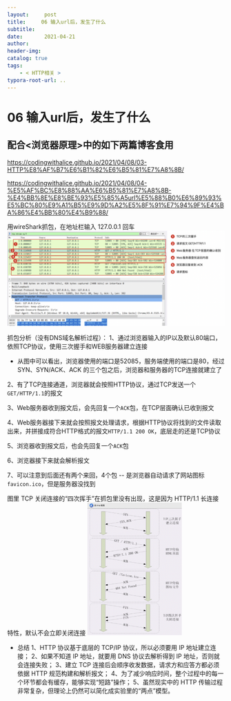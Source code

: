```yaml
---
layout:     post
title:     06 输入url后，发生了什么
subtitle:  
date:       2021-04-21
author:     
header-img: 
catalog: true
tags:
    - < HTTP相关 >
typora-root-url: ..
---
```



# 06 输入url后，发生了什么

## 配合<浏览器原理>中的如下两篇博客食用

https://codingwithalice.github.io/2021/04/08/03-HTTP%E8%AF%B7%E6%B1%82%E6%B5%81%E7%A8%8B/

https://codingwithalice.github.io/2021/04/08/04-%E5%AF%BC%E8%88%AA%E6%B5%81%E7%A8%8B-%E4%BB%8E%E8%BE%93%E5%85%A5url%E5%88%B0%E6%89%93%E5%BC%80%E9%A1%B5%E9%9D%A2%E5%8F%91%E7%94%9F%E4%BA%86%E4%BB%80%E4%B9%88/

用wireShark抓包，在地址栏输入 127.0.0.1 回车
![image-20210421145503018](/../img/assets_2019/image-20210421145503018.png)

抓包分析（没有DNS域名解析过程）：
1、通过浏览器输入的IP以及默认80端口，依照TCP协议，使用三次握手和WEB服务器建立连接

-   从图中可以看出，浏览器使用的端口是52085，服务端使用的端口是80，经过 SYN、SYN/ACK、ACK 的三个包之后，浏览器和服务器的TCP连接就建立了

2、有了TCP连接通道，浏览器就会按照HTTP协议，通过TCP发送一个`GET/HTTP/1.1`的报文

3、Web服务器收到报文后，会先回复一个`ACK`包，在TCP层面确认已收到报文

4、Web服务器接下来就会按照报文处理请求，根据HTTP协议将找到的文件读取出来，并拼接成符合HTTP格式的报文`HTTP/1.1 200 OK`，底层走的还是TCP协议

5、浏览器收到报文后，也会先回复一个`ACK`包

6、浏览器接下来就会解析报文

7、可以注意到后面还有两个来回，4个包 -- 是浏览器自动请求了网站图标`favicon.ico`，但是服务器没找到

图里 TCP 关闭连接的“四次挥手”在抓包里没有出现，这是因为 HTTP/1.1 长连接特性，默认不会立即关闭连接
<img src="/../img/assets_2019/image-20210421145614745.png" alt="image-20210421145614745" style="zoom:30%;" />

-   总结
1、HTTP 协议基于底层的 TCP/IP 协议，所以必须要用 IP 地址建立连接；
2、如果不知道 IP 地址，就要用 DNS 协议去解析得到 IP 地址，否则就会连接失败；
3、建立 TCP 连接后会顺序收发数据，请求方和应答方都必须依据 HTTP 规范构建和解析报文；
4、为了减少响应时间，整个过程中的每一个环节都会有缓存，能够实现“短路”操作；
5、虽然现实中的 HTTP 传输过程非常复杂，但理论上仍然可以简化成实验里的“两点”模型。

